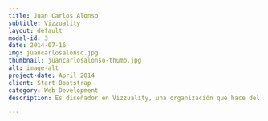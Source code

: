 ```yaml
---
title: Juan Carlos Alonso
subtitle: Vizzuality
layout: default
modal-id: 3
date: 2014-07-16
img: juancarlosalonso.jpg
thumbnail: juancarlosalonso-thumb.jpg
alt: image-alt
project-date: April 2014
client: Start Bootstrap
category: Web Development
description: Es diseñador en Vizzuality, una organización ​que hace del diseño de datos un impulsor del cambio. Vizzuality ofrece aplicaciones que ayudan a la mejor comprensión de los datos a través de su visualización para comprender procesos como la deforestación, la preparación para los desastres, el flujo mundial del comercio de productos agrícolas o la acción contra el cambio climático en todo el mundo.

---
```

